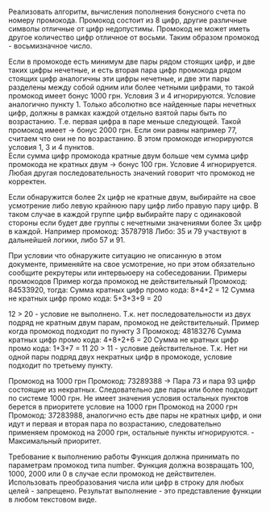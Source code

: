 Реализовать алгоритм, вычисления пополнения бонусного счета по номеру промокода. Промокод состоит из 8 цифр, другие различные символы отличные от цифр недопустимы. Промокод не может иметь другое количество цифр отличное от восьми. Таким образом промокод - восьмизначное число.

Если в промокоде есть минимум две пары рядом стоящих цифр, и две таких цифры нечетные, и есть вторая пара цифр промокода рядом стоящих цифр аналогичны эти цифры нечетные, и две эти пары разделены между собой одним или более четными цифрами, то такой промокод имеет бонус 1000 грн. Условия 3 и 4 игнорируются.
Условие аналогично пункту 1. Только абсолютно все найденные пары нечетных цифр, должны в рамках каждой отдельно взятой пары быть по возрастанию. Т.е. первая цифра в паре меньше следующей. Такой промокод имеет -> бонус 2000 грн. Если они равны например 77, считаем что они не по возрастанию. В этом промокоде игнорируются условия 1, 3 и 4 пунктов.  
Если сумма цифр промокода кратные двум больше чем сумма цифр промокода не кратных двум -> бонус 100 грн. Условие 4 игнорируется.
Любая другая последовательность значений говорит что промокод не корректен.

Если обнаружится более 2х цифр не кратные двум, выбирайте на свое усмотрение либо левую крайнюю пару цифр либо правую пару цифр. В таком случае в каждой группе цифр выбирайте пару с одинаковой стороны если будет две группы с нечетными значениями более 3х цифр в каждой. Например промокод: 35787918
Либо: 35 и 79 участвуют в дальнейшей логики, либо 57 и 91.

При условии что обнаружите ситуацию не описанную в этом документе, применяйте на свое усмотрение, но при этом обязательно сообщите рекрутеры или интервьюеру на собеседовании.
Примеры промокодов
Пример когда промокод не действительный
Промокод: 84533920, тогда: 
Сумма кратных цифр промо кода: 8+4+2 = 12 
Сумма не кратных цифр промо кода: 5+3+3+9 = 20

12 > 20 - условие не выполнено.
Т.к. нет последовательности из двух подряд не кратным двум парам, промокод не действительный.
Пример когда промокод подходит по пункту 3
Промокод: 48183276
Сумма кратных цифр промо кода: 4+8+2+6 = 20
Сумма не кратных цифр промо кода: 1+3+7 = 11
20 > 11 - условие действительное. Т.к. Нет ни одной пары подряд двух некратных цифр в промокоде, условие подходит по третьему пункту.

Промокод на 1000 грн
Промокод: 73289388  -> Пара 73 и пара 93 цифр состоящие из некратных. Следовательно две пары или более подходит по системе 1000 грн.  Не имеет значения условия остальных пунктов берется в приоритете условие на 1000 грн
Промокод на 2000 грн
Промокод: 37283988, аналогично есть две пары не кратных цифр, и они идут и первая и вторая пара по возрастанию, следовательно применяем промокод на 2000 грн, остальные пункты игнорируются. - Максимальный приоритет.

Требование к выполнению работы
Функция должна принимать по параметрам промокод типа number.
Функция должна возвращать 100, 1000, 2000 или 0 в случае если промокод не действителен.
Использовать преобразования числа или цифр в строку для любых целей - запрещено.
Результат выполнение - это представление функции в любом текстовом виде.
